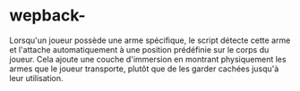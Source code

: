 # wepback-
 Lorsqu'un joueur possède une arme spécifique, le script détecte cette arme et l'attache automatiquement à une position prédéfinie sur le corps du joueur. Cela ajoute une couche d'immersion en montrant physiquement les armes que le joueur transporte, plutôt que de les garder cachées jusqu'à leur utilisation.
